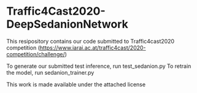 # Traffic4Cast2020-DeepSedanionNetwork
This resipository contains our code submitted to Traffic4cast2020 competition
(https://www.iarai.ac.at/traffic4cast/2020-competition/challenge/)

To generate our submitted test inference, run test_sedanion.py
To retrain the model, run sedanion_trainer.py


This work is made available under the attached license
